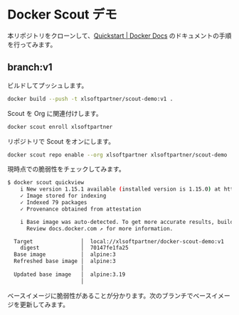 # Docker Scout デモ

本リポジトリをクローンして、[Quickstart \| Docker Docs](https://docs.docker.com/scout/quickstart/) のドキュメントの手順を行ってみます。

## branch:v1

ビルドしてプッシュします。

```sh
docker build --push -t xlsoftpartner/scout-demo:v1 .
```

Scout を Org に関連付けします。

```sh
docker scout enroll xlsoftpartner
```

リポジトリで Scout をオンにします。

```sh
docker scout repo enable --org xlsoftpartner xlsoftpartner/scout-demo
```

現時点での脆弱性をチェックしてみます。

```sh
$ docker scout quickview
    i New version 1.15.1 available (installed version is 1.15.0) at https://github.com/docker/scout-cli
    ✓ Image stored for indexing
    ✓ Indexed 79 packages
    ✓ Provenance obtained from attestation

    i Base image was auto-detected. To get more accurate results, build images with max-mode provenance attestations.
      Review docs.docker.com ↗ for more information.

  Target               │  local://xlsoftpartner/docker-scout-demo:v1  │    2C    20H     8M     4L     1?
    digest             │  70147fe1fa25                                │
  Base image           │  alpine:3                                    │    2C    15H     7M     0L     1?
  Refreshed base image │  alpine:3                                    │    0C     0H     1M     0L
                       │                                              │    -2    -15     -6            -1
  Updated base image   │  alpine:3.19                                 │    0C     0H     1M     0L
                       │                                              │    -2    -15     -6            -1
```

ベースイメージに脆弱性があることが分かります。次のブランチでベースイメージを更新してみます。



